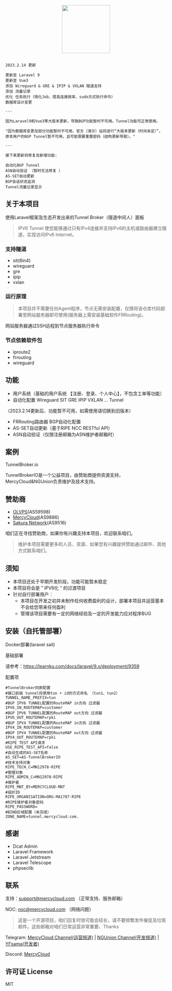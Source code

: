 <p align="center"><a href="https://ngunion.com" target="_blank"><img src="http://ngunion.com/assets/img/logow.png" width="150"></a></p>

<p align="center">

</p>

~~~

2023.2.14 更新

更新至 Laravel 9
更新至 Vue3
添加 Wireguard & GRE & IPIP & VXLAN 隧道支持
添加 流量记录
优化 任务执行（简化Job、提高连接效率、sudo方式执行命令）
数据库设计变更

---

因为Laravel9和Vue3等大版本更新，导致BGP功能暂时不可用。Tunnel功能可正常使用。

"因为数据库变更及部分功能暂时不可用，官方（演示）站将进行“大版本更新（时间未定）”，
原本用户的BGP Tunnel暂不可用，且可能需要重置密码（结构更新导致）。"

---

接下来更新将修复及新增功能:

自动化BGP Tunnel
ASN自动验证 （暂时无法修复 ）
AS-SET自动更新
BGP会话状态监测
Tunnel流量记录显示

~~~

## 关于本项目 

使用Laravel框架及生态开发出来的Tunnel Broker（隧道中间人）面板

> IPV6 Tunnel 使您能够通过只有IPv4连接并支持IPv6的主机或路由器建立隧道，实现访问IPv6 Internet。

### 支持隧道

* sit(6in4) 
* wireguard 
* gre
* ipip
* vxlan

### 运行原理

> 本项目并不需要任何Agent程序，节点无需安装配置，仅限将该仓库代码部署至网站服务器即可使用(服务器上需安装基础软件FRRouting)。

网站服务器通过SSH远程到节点服务器执行命令

### 节点依赖软件包

* iproute2
* frrouting
* wireguard

## 功能

* 用户系统（基础的用户系统 【注册、登录、个人中心】，不包含工单等功能）
* 自动化配置 Wireguard SIT GRE IPIP VXLAN ... Tunnel 

（2023.2.14更新后、功能暂不可用，如需使用请切换到旧版本）
* FRRouting路由器 BGP自动化配置
* AS-SET自动更新（基于RIPE NCC RESTful API）
* ASN自动验证（仅限注册邮箱为ASN维护者邮箱时）

## 案例

TunnelBroker.io

TunnelBrokerIO是一个公益项目，由赞助商提供资源支持，MercyCloud&NGUnion负责维护及技术支持。

## 赞助商

* [OLVPS](https://olvps.com/cart.php)(AS59598)
* [MercyCloud](https://www.mercycloud.com/)(AS9886)
* [Sakura Network](https://sakura.as/)(AS9516)

咱们正在寻找赞助商，如果你有兴趣支持本项目，欢迎联系咱们。

> 维护本项目需要更多的人员、资源、如果您有兴趣提供赞助通过邮件、其他方式联系咱们。

## 须知

* 本项目还处于早期开发阶段，功能可能暂未稳定
* 本项目将会是 ” IPV6化 “ 的过渡项目
* 针对自行部署用户：
  * 本项目在开发之初并未制作任何收费盈利的设计，部署本项目并运营基本不会给您带来任何盈利
  * 管理该项目需要有一定的网络经验及一定的开发能力应对程序BUG

## 安装（自托管部署）

Docker部署(laravel sail)

基础部署

请参考：https://learnku.com/docs/laravel/9.x/deployment/9359

配置项

```
#TunnelBroker同款配置
#接口前缀 tunnel将使用tun + id的方式命名 （tun1、tun2）
TUNNEL_NAME_PREFIX=tun 
#BGP IPV6 TUNNEL配置的RouteMAP in方向 过滤器
IPV6_IN_ROUTEMAP=customer 
#BGP IPV6 TUNNEL配置的RouteMAP out方向 过滤器
IPV6_OUT_ROUTEMAP=rpki
#BGP IPV4 TUNNEL配置的RouteMAP in方向 过滤器
IPV4_IN_ROUTEMAP=customer
#BGP IPV4 TUNNEL配置的RouteMAP out方向 过滤器
IPV4_OUT_ROUTEMAP=rpki
#RIPE TEST API请求
USE_RIPE_TEST_API=false
#自动生成的AS-SET名称
AS_SET=AS-TunnelBrokerIO
#技术支持对象
RIPE_TECH_C=MN12978-RIPE
#管理对象
RIPE_ADMIN_C=MN12978-RIPE
#维护者
RIPE_MNT_BY=MERCYCLOUD-MNT
#组织ID
RIPE_ORGANISATION=ORG-MA1787-RIPE
#RIPE维护者对象密码
RIPE_PASSWORD=
#BIND区域配置（未完成）
ZONE_NAME=tunnel.mercycloud.com.

```

## 感谢

* Dcat Admin
* Laravel Framework
* Laravel Jetstream
* Laravel Telescope
* phpseclib

## 联系

支持：support@mercycloud.com （正常支持、服务邮箱）

NOC:  noc@mercycloud.com （网络问题）

> 这是一个开源项目，咱们回复时效可能会较长，请不要频繁发件催促及垃圾邮件。这些邮箱对咱们日常运营非常重要、Thanks

Telegram: [MercyCloud Channel(运营频道)](https://t.me/MercyCloudTips) | [NGUnion Channel(开发频道)](https://t.me/NGUnion) | [YFsama(开发者)](https://t.me/YFsama)

Discord: [MercyCloud](https://discord.gg/N8tv9Rb2Yj)

## 许可证 License

MIT

